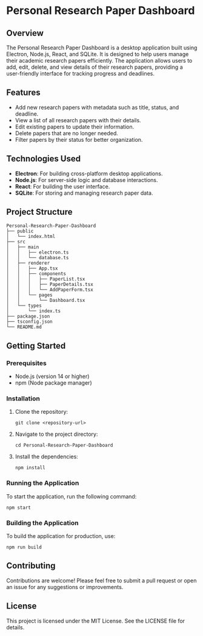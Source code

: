 # Personal Research Paper Dashboard

## Overview
The Personal Research Paper Dashboard is a desktop application built using Electron, Node.js, React, and SQLite. It is designed to help users manage their academic research papers efficiently. The application allows users to add, edit, delete, and view details of their research papers, providing a user-friendly interface for tracking progress and deadlines.

## Features
- Add new research papers with metadata such as title, status, and deadline.
- View a list of all research papers with their details.
- Edit existing papers to update their information.
- Delete papers that are no longer needed.
- Filter papers by their status for better organization.

## Technologies Used
- **Electron**: For building cross-platform desktop applications.
- **Node.js**: For server-side logic and database interactions.
- **React**: For building the user interface.
- **SQLite**: For storing and managing research paper data.

## Project Structure
```
Personal-Research-Paper-Dashboard
├── public
│   └── index.html
├── src
│   ├── main
│   │   ├── electron.ts
│   │   └── database.ts
│   ├── renderer
│   │   ├── App.tsx
│   │   ├── components
│   │   │   ├── PaperList.tsx
│   │   │   ├── PaperDetails.tsx
│   │   │   └── AddPaperForm.tsx
│   │   └── pages
│   │       └── Dashboard.tsx
│   └── types
│       └── index.ts
├── package.json
├── tsconfig.json
└── README.md
```

## Getting Started

### Prerequisites
- Node.js (version 14 or higher)
- npm (Node package manager)

### Installation
1. Clone the repository:
   ```
   git clone <repository-url>
   ```
2. Navigate to the project directory:
   ```
   cd Personal-Research-Paper-Dashboard
   ```
3. Install the dependencies:
   ```
   npm install
   ```

### Running the Application
To start the application, run the following command:
```
npm start
```

### Building the Application
To build the application for production, use:
```
npm run build
```

## Contributing
Contributions are welcome! Please feel free to submit a pull request or open an issue for any suggestions or improvements.

## License
This project is licensed under the MIT License. See the LICENSE file for details.
